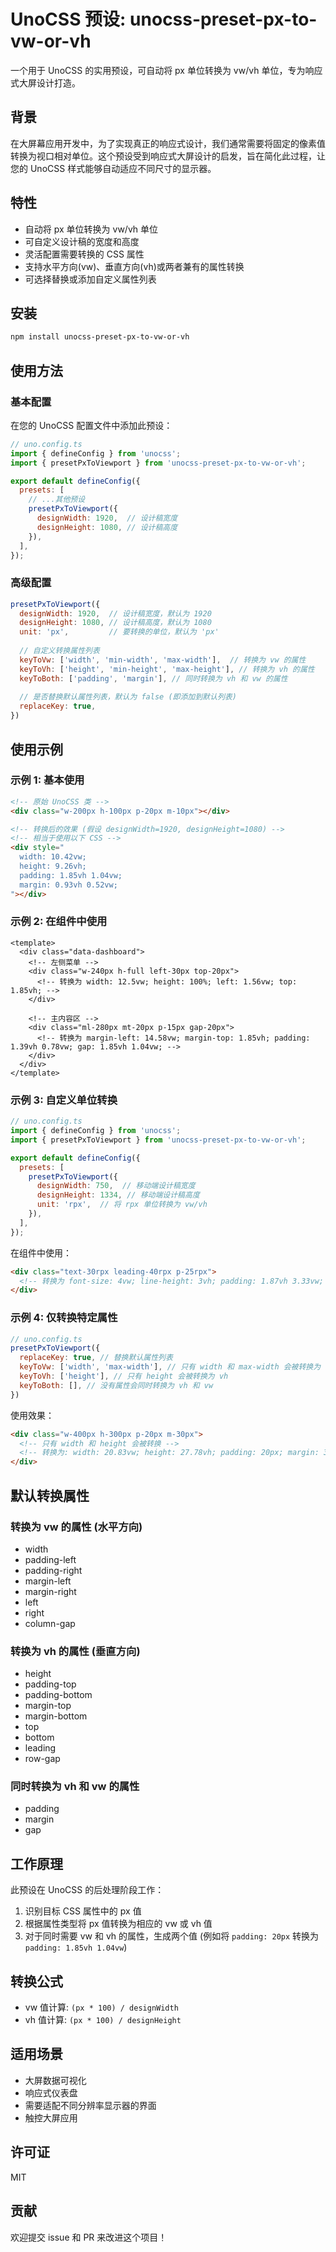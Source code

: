 # UnoCSS 预设: unocss-preset-px-to-vw-or-vh

一个用于 UnoCSS 的实用预设，可自动将 px 单位转换为 vw/vh 单位，专为响应式大屏设计打造。

## 背景

在大屏幕应用开发中，为了实现真正的响应式设计，我们通常需要将固定的像素值转换为视口相对单位。这个预设受到响应式大屏设计的启发，旨在简化此过程，让您的 UnoCSS 样式能够自动适应不同尺寸的显示器。

## 特性

- 自动将 px 单位转换为 vw/vh 单位
- 可自定义设计稿的宽度和高度
- 灵活配置需要转换的 CSS 属性
- 支持水平方向(vw)、垂直方向(vh)或两者兼有的属性转换
- 可选择替换或添加自定义属性列表

## 安装

```bash
npm install unocss-preset-px-to-vw-or-vh
```

## 使用方法

### 基本配置

在您的 UnoCSS 配置文件中添加此预设：

```js
// uno.config.ts
import { defineConfig } from 'unocss';
import { presetPxToViewport } from 'unocss-preset-px-to-vw-or-vh';

export default defineConfig({
  presets: [
    // ...其他预设
    presetPxToViewport({
      designWidth: 1920,  // 设计稿宽度
      designHeight: 1080, // 设计稿高度
    }),
  ],
});
```

### 高级配置

```js
presetPxToViewport({
  designWidth: 1920,  // 设计稿宽度，默认为 1920
  designHeight: 1080, // 设计稿高度，默认为 1080
  unit: 'px',         // 要转换的单位，默认为 'px'
  
  // 自定义转换属性列表
  keyToVw: ['width', 'min-width', 'max-width'],  // 转换为 vw 的属性
  keyToVh: ['height', 'min-height', 'max-height'], // 转换为 vh 的属性
  keyToBoth: ['padding', 'margin'], // 同时转换为 vh 和 vw 的属性
  
  // 是否替换默认属性列表，默认为 false (即添加到默认列表)
  replaceKey: true,
})
```

## 使用示例

### 示例 1: 基本使用

```html
<!-- 原始 UnoCSS 类 -->
<div class="w-200px h-100px p-20px m-10px"></div>

<!-- 转换后的效果 (假设 designWidth=1920, designHeight=1080) -->
<!-- 相当于使用以下 CSS -->
<div style="
  width: 10.42vw;
  height: 9.26vh;
  padding: 1.85vh 1.04vw;
  margin: 0.93vh 0.52vw;
"></div>
```

### 示例 2: 在组件中使用

```vue
<template>
  <div class="data-dashboard">
    <!-- 左侧菜单 -->
    <div class="w-240px h-full left-30px top-20px">
      <!-- 转换为 width: 12.5vw; height: 100%; left: 1.56vw; top: 1.85vh; -->
    </div>
    
    <!-- 主内容区 -->
    <div class="ml-280px mt-20px p-15px gap-20px">
      <!-- 转换为 margin-left: 14.58vw; margin-top: 1.85vh; padding: 1.39vh 0.78vw; gap: 1.85vh 1.04vw; -->
    </div>
  </div>
</template>
```

### 示例 3: 自定义单位转换

```js
// uno.config.ts
import { defineConfig } from 'unocss';
import { presetPxToViewport } from 'unocss-preset-px-to-vw-or-vh';

export default defineConfig({
  presets: [
    presetPxToViewport({
      designWidth: 750,  // 移动端设计稿宽度
      designHeight: 1334, // 移动端设计稿高度
      unit: 'rpx',  // 将 rpx 单位转换为 vw/vh
    }),
  ],
});
```

在组件中使用：

```html
<div class="text-30rpx leading-40rpx p-25rpx">
  <!-- 转换为 font-size: 4vw; line-height: 3vh; padding: 1.87vh 3.33vw; -->
</div>
```

### 示例 4: 仅转换特定属性

```js
// uno.config.ts
presetPxToViewport({
  replaceKey: true, // 替换默认属性列表
  keyToVw: ['width', 'max-width'], // 只有 width 和 max-width 会被转换为 vw
  keyToVh: ['height'], // 只有 height 会被转换为 vh
  keyToBoth: [], // 没有属性会同时转换为 vh 和 vw
})
```

使用效果：

```html
<div class="w-400px h-300px p-20px m-30px">
  <!-- 只有 width 和 height 会被转换 -->
  <!-- 转换为: width: 20.83vw; height: 27.78vh; padding: 20px; margin: 30px; -->
</div>
```

## 默认转换属性

### 转换为 vw 的属性 (水平方向)
- width
- padding-left
- padding-right
- margin-left
- margin-right
- left
- right
- column-gap

### 转换为 vh 的属性 (垂直方向)
- height
- padding-top
- padding-bottom
- margin-top
- margin-bottom
- top
- bottom
- leading
- row-gap

### 同时转换为 vh 和 vw 的属性
- padding
- margin
- gap

## 工作原理

此预设在 UnoCSS 的后处理阶段工作：

1. 识别目标 CSS 属性中的 px 值
2. 根据属性类型将 px 值转换为相应的 vw 或 vh 值
3. 对于同时需要 vw 和 vh 的属性，生成两个值 (例如将 `padding: 20px` 转换为 `padding: 1.85vh 1.04vw`)

## 转换公式

- vw 值计算: `(px * 100) / designWidth`
- vh 值计算: `(px * 100) / designHeight`

## 适用场景

- 大屏数据可视化
- 响应式仪表盘
- 需要适配不同分辨率显示器的界面
- 触控大屏应用

## 许可证

MIT

## 贡献

欢迎提交 issue 和 PR 来改进这个项目！